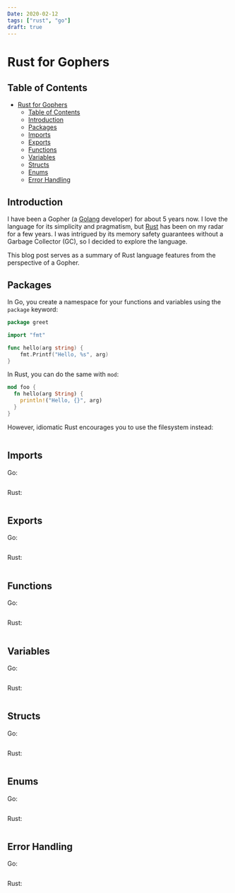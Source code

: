 ```yaml
---
Date: 2020-02-12
tags: ["rust", "go"]
draft: true
---
```


# Rust for Gophers

## Table of Contents

- [Rust for Gophers](#rust-for-gophers)
  - [Table of Contents](#table-of-contents)
  - [Introduction](#introduction)
  - [Packages](#packages)
  - [Imports](#imports)
  - [Exports](#exports)
  - [Functions](#functions)
  - [Variables](#variables)
  - [Structs](#structs)
  - [Enums](#enums)
  - [Error Handling](#error-handling)

## Introduction

I have been a Gopher (a [Golang](https://golang.org) developer) for about 5
years now. I love the language for its simplicity and pragmatism, but
[Rust](https://www.rust-lang.org) has been on my radar for a few years. I was
intrigued by its memory safety guarantees without a Garbage Collector (GC), so I
decided to explore the language.

This blog post serves as a summary of Rust language features from the
perspective of a Gopher.

## Packages

In Go, you create a namespace for your functions and variables using the
`package` keyword:

```go
package greet

import "fmt"

func hello(arg string) {
    fmt.Printf("Hello, %s", arg)
}
```

In Rust, you can do the same with `mod`:

```rust
mod foo {
  fn hello(arg String) {
    println!("Hello, {}", arg)
  }
}
```

However, idiomatic Rust encourages you to use the filesystem instead:

```rust

```

## Imports

Go:

```go

```

Rust:

```rust

```

## Exports

Go:

```go

```

Rust:

```rust

```

## Functions

Go:

```go

```

Rust:

```rust

```

## Variables

Go:

```go

```

Rust:

```rust

```

## Structs

Go:

```go

```

Rust:

```rust

```

## Enums

Go:

```go

```

Rust:

```rust

```

## Error Handling

Go:

```go

```

Rust:

```rust

```
